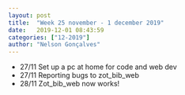 ```yaml
---
layout: post
title:  "Week 25 november - 1 december 2019"
date:   2019-12-01 08:43:59
categories: ["12-2019"]
author: "Nelson Gonçalves"
---
```


* 27/11 Set up a pc at home for code and web dev
* 27/11 Reporting bugs to zot_bib_web
* 28/11 Zot_bib_web now works!
